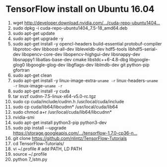 # TensorFlow install on Ubuntu 16.04

1. wget http://developer.download.nvidia.com/…/cuda-repo-ubuntu1404…
2. sudo dpkg -i cuda-repo-ubuntu1404_7.5-18_amd64.deb
3. sudo apt-get update
4. sudo apt-get upgrade -y
5. sudo apt-get install -y opencl-headers build-essential protobuf-compiler libprotoc-dev libboost-all-dev libleveldb-dev hdf5-tools libhdf5-serial-dev libopencv-core-dev libopencv-highgui-dev libsnappy-dev libsnappy1 libatlas-base-dev cmake libstdc++6-4.8-dbg libgoogle-glog0 libgoogle-glog-dev libgflags-dev liblmdb-dev git python-pip gfortran
6. sudo apt-get clean
7. sudo apt-get install -y linux-image-extra-`uname -r` linux-headers-`uname -r` linux-image-`uname -r`
8. sudo apt-get install -y cuda
9. tar xvzf cudnn-7.5-linux-x64-v5.0-rc.tgz
10. sudo cp cuda/include/cudnn.h /usr/local/cuda/include
11. sudo cp cuda/lib64/libcudnn* /usr/local/cuda/lib64
12. sudo chmod a+r /usr/local/cuda/lib64/libcudnn*
13. nvidia-smi
14. sudo apt-get install python3-pip python3-dev
15. sudo pip install --upgrade https://storage.googleapis.com/…/tensorflow-1.7.0-cp36-n…
16. git clone https://github.com/nlintz/TensorFlow-Tutorials
17. cd TensorFlow-Tutorials/
18. vi ~/.profile # add PATH, LD PATH
19. source ~/.profile
20. python 7_lstm.py

